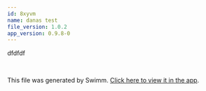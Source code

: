 ```yaml
---
id: 8xyvm
name: danas test
file_version: 1.0.2
app_version: 0.9.8-0
---
```


dfdfdf

<br/>

This file was generated by Swimm. [Click here to view it in the app](http://localhost:5000/repos/Z2l0aHViJTNBJTNBdGVzdC1naXRodWItYXBwJTNBJTNBc3dpbW1pbw==/docs/8xyvm).